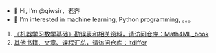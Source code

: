 - 👋 Hi, I’m @qiwsir，老齐
- 👀 I’m interested in machine learning, Python programming, 。。。

<!---
qiwsir/qiwsir is a ✨ special ✨ repository because its `README.md` (this file) appears on your GitHub profile.
You can click the Preview link to take a look at your changes.
--->
1. [《机器学习数学基础》勘误表和相关资料，请访问仓库：Math4ML_book](https://github.com/qiwsir/Math4ML_book)
2. [其他书籍、文章、课程汇总，请访问仓库：itdiffer](https://github.com/qiwsir/itdiffer)
